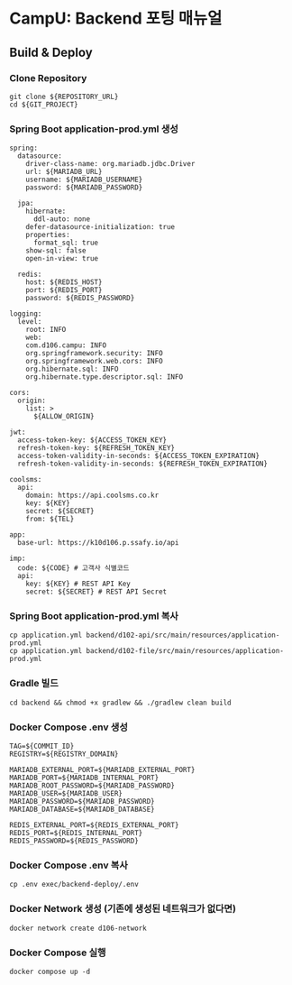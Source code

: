 # CampU: Backend 포팅 매뉴얼

## Build & Deploy

### Clone Repository

```
git clone ${REPOSITORY_URL}
cd ${GIT_PROJECT}
```

### Spring Boot application-prod.yml 생성

```
spring:
  datasource:
    driver-class-name: org.mariadb.jdbc.Driver
    url: ${MARIADB_URL}
    username: ${MARIADB_USERNAME}
    password: ${MARIADB_PASSWORD}

  jpa:
    hibernate:
      ddl-auto: none
    defer-datasource-initialization: true
    properties:
      format_sql: true
    show-sql: false
    open-in-view: true

  redis:
    host: ${REDIS_HOST}
    port: ${REDIS_PORT}
    password: ${REDIS_PASSWORD}

logging:
  level:
    root: INFO
    web:
    com.d106.campu: INFO
    org.springframework.security: INFO
    org.springframework.web.cors: INFO
    org.hibernate.sql: INFO
    org.hibernate.type.descriptor.sql: INFO

cors:
  origin:
    list: >
      ${ALLOW_ORIGIN}

jwt:
  access-token-key: ${ACCESS_TOKEN_KEY}
  refresh-token-key: ${REFRESH_TOKEN_KEY}
  access-token-validity-in-seconds: ${ACCESS_TOKEN_EXPIRATION}
  refresh-token-validity-in-seconds: ${REFRESH_TOKEN_EXPIRATION}

coolsms:
  api:
    domain: https://api.coolsms.co.kr
    key: ${KEY}
    secret: ${SECRET}
    from: ${TEL}

app:
  base-url: https://k10d106.p.ssafy.io/api

imp:
  code: ${CODE} # 고객사 식별코드
  api:
    key: ${KEY} # REST API Key
    secret: ${SECRET} # REST API Secret
```

### Spring Boot application-prod.yml 복사

```
cp application.yml backend/d102-api/src/main/resources/application-prod.yml
cp application.yml backend/d102-file/src/main/resources/application-prod.yml
```

### Gradle 빌드

```
cd backend && chmod +x gradlew && ./gradlew clean build
```

### Docker Compose .env 생성

```
TAG=${COMMIT_ID}
REGISTRY=${REGISTRY_DOMAIN}

MARIADB_EXTERNAL_PORT=${MARIADB_EXTERNAL_PORT}
MARIADB_PORT=${MARIADB_INTERNAL_PORT}
MARIADB_ROOT_PASSWORD=${MARIADB_PASSWORD}
MARIADB_USER=${MARIADB_USER}
MARIADB_PASSWORD=${MARIADB_PASSWORD}
MARIADB_DATABASE=${MARIADB_DATABASE}

REDIS_EXTERNAL_PORT=${REDIS_EXTERNAL_PORT}
REDIS_PORT=${REDIS_INTERNAL_PORT}
REDIS_PASSWORD=${REDIS_PASSWORD}
```

### Docker Compose .env 복사

```
cp .env exec/backend-deploy/.env
```

### Docker Network 생성 (기존에 생성된 네트워크가 없다면)

```
docker network create d106-network
```

### Docker Compose 실행

```
docker compose up -d
```
